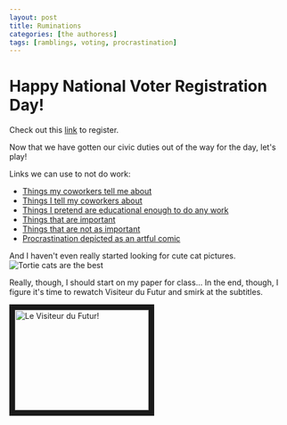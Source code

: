 ```yaml
---
layout: post
title: Ruminations
categories: [the authoress]
tags: [ramblings, voting, procrastination]
---
```


# Happy National Voter Registration Day! 

Check out this [link](https://www.usa.gov/register-to-vote) to register.

Now that we have gotten our civic duties out of the way for the day, let's play!

Links we can use to not do work:

- [Things my coworkers tell me about](http://www.rejectedprincesses.com/ "Rejected Princesses")
- [Things I tell my coworkers about](http://blog.patrickrothfuss.com/ "Patrick Rothfuss the magnificent")
- [Things I pretend are educational enough to do any work](https://www.instagram.com/nasa/ "NASA")
- [Things that are important](http://the-toast.net/2015/06/10/why-i-teach-diverse-literature/)
- [Things that are not as important](http://catsbeaversandducks.tumblr.com/)
- [Procrastination depicted as an artful comic](http://www.incidentalcomics.com/2015/10/avoiding-procrastination.html)

And I haven't even really started looking for cute cat pictures.
![Tortie cats are the best](https://upload.wikimedia.org/wikipedia/commons/1/18/Tortie_Kitten.jpg)

Really, though, I should start on my paper for class...
In the end, though, I figure it's time to rewatch Visiteur du Futur and smirk at the subtitles.  

<a href="https://www.youtube.com/watch?v=1wtGLc_Fvf0" target="_blank"><img src="https://www.youtube.com/watch?v=1wtGLc_Fvf0" alt="Le Visiteur du Futur!" width="240" height="180" border="10" /></a>

